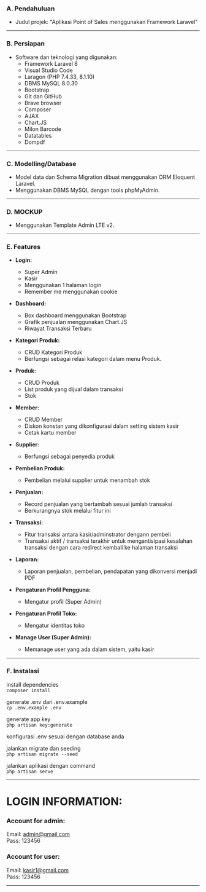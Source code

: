 ### A. Pendahuluan

- Judul projek: "Aplikasi Point of Sales menggunakan Framework Laravel"

-------------------------

### B. Persiapan

- Software dan teknologi yang digunakan:
  - Framework Laravel 8
  - Visual Studio Code
  - Laragon (PHP 7.4.33, 8.1.10)
  - DBMS MySQL 8.0.30
  - Bootstrap
  - Git dan GitHub
  - Brave browser
  - Composer
  - AJAX
  - Chart.JS
  - Milon Barcode
  - Datatables
  - Dompdf
-------------------------

### C. Modelling/Database

- Model data dan Schema Migration dibuat menggunakan ORM Eloquent Laravel.
- Menggunakan DBMS MySQL dengan tools phpMyAdmin.

-------------------------

### D. MOCKUP

- Menggunakan Template Admin LTE v2.

-------------------------
### E. Features

- **Login:**
  - Super Admin
  - Kasir
  - Menggunakan 1 halaman login
  - Remember me menggunakan cookie

- **Dashboard:**
  - Box dashboard menggunakan Bootstrap
  - Grafik penjualan menggunakan Chart.JS
  - Riwayat Transaksi Terbaru

- **Kategori Produk:**
  - CRUD Kategori Produk
  - Berfungsi sebagai relasi kategori dalam menu Produk.

- **Produk:**
  - CRUD Produk
  - List produk yang dijual dalam transaksi
  - Stok

- **Member:**
  - CRUD Member
  - Diskon konstan yang dikonfigurasi dalam setting sistem kasir
  - Cetak kartu member

- **Supplier:**
  - Berfungsi sebagai penyedia produk

- **Pembelian Produk:**
  - Pembelian melalui supplier untuk menambah stok

- **Penjualan:**
  - Record penjualan yang bertambah sesuai jumlah transaksi
  - Berkurangnya stok melalui fitur ini

- **Transaksi:**
  - Fitur transaksi antara kasir/adminstrator dengann pembeli
  - Transaksi aktif / transaksi terakhir untuk mengantisipasi kesalahan transaksi dengan cara redirect kembali ke halaman transaksi

- **Laporan:**
  - Laporan penjualan, pembelian, pendapatan yang dikonversi menjadi PDF

- **Pengaturan Profil Pengguna:**
  - Mengatur profil (Super Admin)

- **Pengaturan Profil Toko:**
  - Mengatur identitas toko

- **Manage User (Super Admin):**
  - Memanage user yang ada dalam sistem, yaitu kasir

-------------------------

### F. Instalasi

install dependencies <br>
`composer install`

generate .env dari .env.example <br>
`cp .env.example .env`

generate app key <br>
`php artisan key:generate`

konfigurasi .env sesuai dengan database anda <br>

jalankan migrate dan seeding <br>
`php artisan migrate --seed`

jalankan aplikasi dengan command <br>
`php artisan serve`

-------------------------

# LOGIN INFORMATION:

### Account for admin:
Email: admin@gmail.com <br>
Pass: 123456

### Account for user:
Email: kasir1@gmail.com <br>
Pass: 123456

-------------------------
